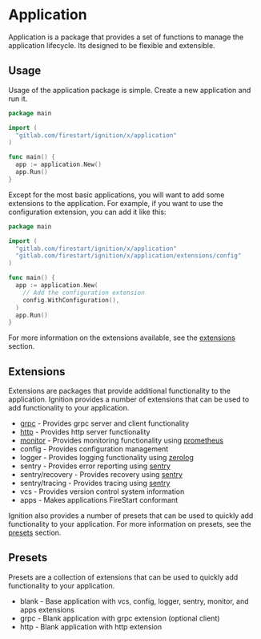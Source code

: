 # Application

Application is a package that provides a set of functions to manage the application lifecycle. 
Its designed to be flexible and extensible.

## Usage

Usage of the application package is simple. Create a new application and run it.

```go
package main

import (
  "gitlab.com/firestart/ignition/x/application"
)

func main() {
  app := application.New()
  app.Run()
}
```

Except for the most basic applications, you will want to add some extensions to the application.
For example, if you want to use the configuration extension, you can add it like this:
  
```go
package main

import (
  "gitlab.com/firestart/ignition/x/application"
  "gitlab.com/firestart/ignition/x/application/extensions/config"
)

func main() {
  app := application.New(
    // Add the configuration extension
    config.WithConfiguration(),
  )
  app.Run()
}
```

For more information on the extensions available, see the [extensions](#extensions) section.

## Extensions

Extensions are packages that provide additional functionality to the application. Ignition 
provides a number of extensions that can be used to add functionality to your application.

- [grpc](extensions/grpc/README.md) - Provides grpc server and client functionality
- [http](extensions/http/README.md) - Provides http server functionality
- [monitor](extensions/monitor/README.md) - Provides monitoring functionality using [prometheus](https://github.com/prometheus/client_golang)
- config - Provides configuration management
- logger - Provides logging functionality using [zerolog](https://github.com/rs/zerolog)
- sentry - Provides error reporting using [sentry](https://sentry.io)
- sentry/recovery - Provides recovery using [sentry](https://sentry.io)
- sentry/tracing - Provides tracing using [sentry](https://sentry.io)
- vcs - Provides version control system information
- apps - Makes applications FireStart conformant

Ignition also provides a number of presets that can be used to quickly add functionality to your application. 
For more information on presets, see the [presets](#presets) section.

## Presets

Presets are a collection of extensions that can be used to quickly add functionality to your application.

- blank - Base application with vcs, config, logger, sentry, monitor, and apps extensions
- grpc - Blank application with grpc extension (optional client)
- http - Blank application with http extension
